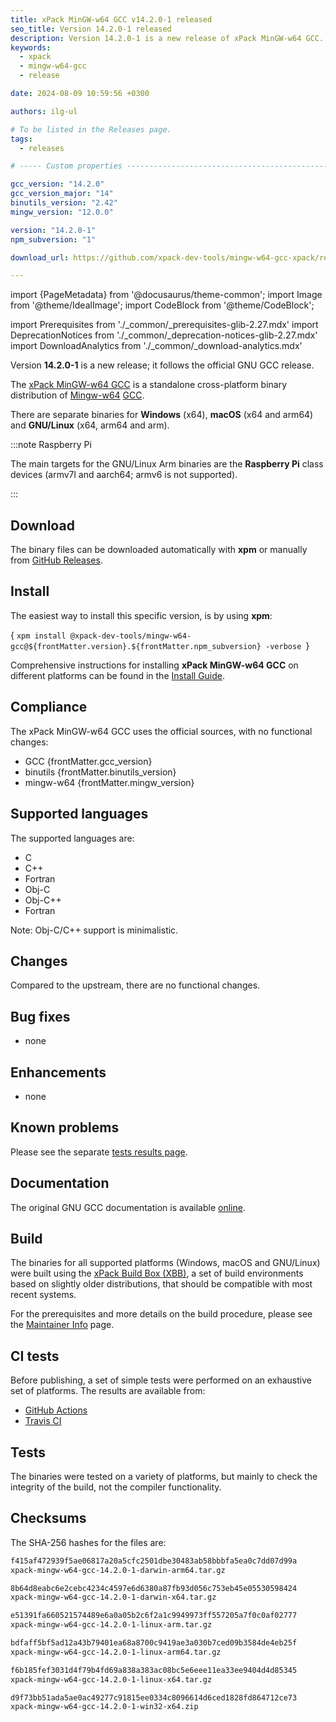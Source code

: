 ```yaml
---
title: xPack MinGW-w64 GCC v14.2.0-1 released
seo_title: Version 14.2.0-1 released
description: Version 14.2.0-1 is a new release of xPack MinGW-w64 GCC.
keywords:
  - xpack
  - mingw-w64-gcc
  - release

date: 2024-08-09 10:59:56 +0300

authors: ilg-ul

# To be listed in the Releases page.
tags:
  - releases

# ----- Custom properties -----------------------------------------------------

gcc_version: "14.2.0"
gcc_version_major: "14"
binutils_version: "2.42"
mingw_version: "12.0.0"

version: "14.2.0-1"
npm_subversion: "1"

download_url: https://github.com/xpack-dev-tools/mingw-w64-gcc-xpack/releases/tag/v14.2.0-1/

---
```


import {PageMetadata} from '@docusaurus/theme-common';
import Image from '@theme/IdealImage';
import CodeBlock from '@theme/CodeBlock';

import Prerequisites from './_common/_prerequisites-glib-2.27.mdx'
import DeprecationNotices from './_common/_deprecation-notices-glib-2.27.mdx'
import DownloadAnalytics from './_common/_download-analytics.mdx'

Version **14.2.0-1** is a new release; it follows the official GNU GCC release.

<!-- truncate -->

<PageMetadata title={frontMatter.seo_title} />

The [xPack MinGW-w64 GCC](https://xpack-dev-tools.github.io/mingw-w64-gcc-xpack/)
is a standalone cross-platform binary distribution of
[Mingw-w64](https://www.mingw-w64.org)
[GCC](https://gcc.gnu.org).

There are separate binaries for **Windows** (x64),
**macOS** (x64 and arm64)
and **GNU/Linux** (x64, arm64 and arm).

:::note Raspberry Pi

The main targets for the GNU/Linux Arm
binaries are the **Raspberry Pi** class devices (armv7l and aarch64;
armv6 is not supported).

:::

## Download

The binary files can be downloaded automatically with **xpm** or manually
from <a href={frontMatter.download_url}>GitHub Releases</a>.

<Prerequisites/>

## Install

The easiest way to install this specific version, is by using **xpm**:

<CodeBlock language="console"> {
`xpm install @xpack-dev-tools/mingw-w64-gcc@${frontMatter.version}.${frontMatter.npm_subversion} -verbose
`} </CodeBlock>

Comprehensive instructions for installing **xPack MinGW-w64 GCC** on different platforms
can be found in the [Install Guide](/docs/install/).

## Compliance

The xPack MinGW-w64 GCC uses the official sources,
with no functional changes:

- GCC {frontMatter.gcc_version}
- binutils {frontMatter.binutils_version}
- mingw-w64 {frontMatter.mingw_version}

## Supported languages

The supported languages are:

- C
- C++
- Fortran
- Obj-C
- Obj-C++
- Fortran

Note: Obj-C/C++ support is minimalistic.

## Changes

Compared to the upstream, there are no functional changes.

## Bug fixes

- none

## Enhancements

- none

## Known problems

Please see the separate
[tests results page](/docs/tests/14.2.0-1/).

## Documentation

The original GNU GCC documentation is available
[online](https://gcc.gnu.org/onlinedocs/).

## Build

The binaries for all supported platforms
(Windows, macOS and GNU/Linux) were built using the
[xPack Build Box (XBB)](https://xpack.github.io/xbb/), a set
of build environments based on slightly older distributions, that should be
compatible with most recent systems.

For the prerequisites and more details on the build procedure, please see the
[Maintainer Info](/docs/maintainer/) page.

## CI tests

Before publishing, a set of simple tests were performed on an exhaustive
set of platforms. The results are available from:

- [GitHub Actions](https://github.com/xpack-dev-tools/mingw-w64-gcc-xpack/actions/)
- [Travis CI](https://app.travis-ci.com/github/xpack-dev-tools/mingw-w64-gcc-xpack/builds/)

## Tests

The binaries were tested on a variety of platforms,
but mainly to check the integrity of the
build, not the compiler functionality.

## Checksums

The SHA-256 hashes for the files are:

```txt
f415af472939f5ae06817a20a5cfc2501dbe30483ab58bbbfa5ea0c7dd07d99a
xpack-mingw-w64-gcc-14.2.0-1-darwin-arm64.tar.gz

8b64d8eabc6e2cebc4234c4597e6d6380a87fb93d056c753eb45e05530598424
xpack-mingw-w64-gcc-14.2.0-1-darwin-x64.tar.gz

e51391fa660521574489e6a0a05b2c6f2a1c9949973ff557205a7f0c0af02777
xpack-mingw-w64-gcc-14.2.0-1-linux-arm.tar.gz

bdfaff5bf5ad12a43b79401ea68a8700c9419ae3a030b7ced09b3584de4eb25f
xpack-mingw-w64-gcc-14.2.0-1-linux-arm64.tar.gz

f6b185fef3031d4f79b4fd69a838a383ac08bc5e6eee11ea33ee9404d4d85345
xpack-mingw-w64-gcc-14.2.0-1-linux-x64.tar.gz

d9f73bb51ada5ae0ac49277c91815ee0334c8096614d6ced1828fd864712ce73
xpack-mingw-w64-gcc-14.2.0-1-win32-x64.zip

```

<DeprecationNotices/>

<DownloadAnalytics version={frontMatter.version}/>
